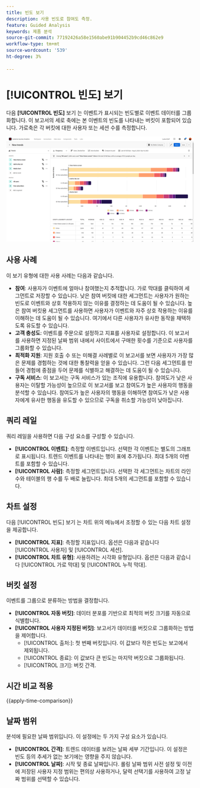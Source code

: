 ```yaml
---
title: 빈도 보기
description: 사용 빈도로 참여도 측정.
feature: Guided Analysis
keywords: 제품 분석
source-git-commit: 77192426a58e1560abe91b904452b9cd46c862e9
workflow-type: tm+mt
source-wordcount: '539'
ht-degree: 3%

---
```


# [!UICONTROL 빈도] 보기

다음 **[!UICONTROL 빈도]** 보기 는 이벤트가 표시되는 빈도별로 이벤트 데이터를 그룹화합니다. 이 보고서의 세로 축에는 본 이벤트의 빈도를 나타내는 버킷이 포함되어 있습니다. 가로축은 각 버킷에 대한 사용자 또는 세션 수를 측정합니다.

![빈도 스크린샷](../assets/frequency-stacked.png)

## 사용 사례

이 보기 유형에 대한 사용 사례는 다음과 같습니다.

* **참여**: 사용자가 이벤트에 얼마나 참여했는지 추적합니다. 가로 막대를 클릭하여 세그먼트로 저장할 수 있습니다. 낮은 참여 버킷에 대한 세그먼트는 사용자가 원하는 빈도로 이벤트와 상호 작용하지 않는 이유를 결정하는 데 도움이 될 수 있습니다. 높은 참여 버킷용 세그먼트를 사용하면 사용자가 이벤트와 자주 상호 작용하는 이유를 이해하는 데 도움이 될 수 있습니다. 여기에서 다른 사용자가 유사한 동작을 채택하도록 유도할 수 있습니다.
* **고객 충성도**: 이벤트를 주문으로 설정하고 지표를 사용자로 설정합니다. 이 보고서를 사용하면 지정된 날짜 범위 내에서 사이트에서 구매한 횟수를 기준으로 사용자를 그룹화할 수 있습니다.
* **최적화 지원**: 지원 호출 수 또는 미해결 사례별로 이 보고서를 보면 사용자가 가장 많은 문제를 경험하는 것에 대한 통찰력을 얻을 수 있습니다. 그런 다음 세그먼트를 만들어 경험에 중점을 두어 문제를 식별하고 해결하는 데 도움이 될 수 있습니다.
* **구독 서비스**: 이 보고서는 구독 서비스가 있는 조직에 유용합니다. 참여도가 낮은 사용자는 이탈할 가능성이 높으므로 이 보고서를 보고 참여도가 높은 사용자의 행동을 분석할 수 있습니다. 참여도가 높은 사용자의 행동을 이해하면 참여도가 낮은 사용자에게 유사한 행동을 유도할 수 있으므로 구독을 취소할 가능성이 낮아집니다.

## 쿼리 레일

쿼리 레일을 사용하면 다음 구성 요소를 구성할 수 있습니다.

* **[!UICONTROL 이벤트]**: 측정할 이벤트입니다. 선택한 각 이벤트는 별도의 그래프로 표시됩니다. 트렌드 이벤트를 나타내는 행이 표에 추가됩니다. 최대 5개의 이벤트를 포함할 수 있습니다.
* **[!UICONTROL 사람]**: 측정할 세그먼트입니다. 선택한 각 세그먼트는 차트의 라인 수와 테이블의 행 수를 두 배로 늘립니다. 최대 5개의 세그먼트를 포함할 수 있습니다.

## 차트 설정

다음 [!UICONTROL 빈도] 보기 는 차트 위의 메뉴에서 조정할 수 있는 다음 차트 설정을 제공합니다.

* **[!UICONTROL 지표]**: 측정할 지표입니다. 옵션은 다음과 같습니다 [!UICONTROL 사용자] 및 [!UICONTROL 세션].
* **[!UICONTROL 차트 유형]**: 사용하려는 시각화 유형입니다. 옵션은 다음과 같습니다 [!UICONTROL 가로 막대] 및 [!UICONTROL 누적 막대].

## 버킷 설정

이벤트를 그룹으로 분류하는 방법을 결정합니다.

* **[!UICONTROL 자동 버킷]**: 데이터 분포를 기반으로 최적의 버킷 크기를 자동으로 식별합니다.
* **[!UICONTROL 사용자 지정된 버킷]**: 보고서가 데이터를 버킷으로 그룹화하는 방법을 제어합니다.
   * [!UICONTROL 출처:]: 첫 번째 버킷입니다. 이 값보다 작은 빈도는 보고에서 제외됩니다.
   * [!UICONTROL 종료]: 이 값보다 큰 빈도는 마지막 버킷으로 그룹화됩니다.
   * [!UICONTROL 크기]: 버킷 간격.

## 시간 비교 적용

{{apply-time-comparison}}

## 날짜 범위

분석에 필요한 날짜 범위입니다. 이 설정에는 두 가지 구성 요소가 있습니다.

* **[!UICONTROL 간격]**: 트렌드 데이터를 보려는 날짜 세부 기간입니다. 이 설정은 빈도 등의 추세가 없는 보기에는 영향을 주지 않습니다.
* **[!UICONTROL 날짜]**: 시작 및 종료 날짜입니다. 롤링 날짜 범위 사전 설정 및 이전에 저장된 사용자 지정 범위는 편의상 사용하거나, 달력 선택기를 사용하여 고정 날짜 범위를 선택할 수 있습니다.
